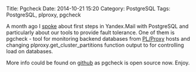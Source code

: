 Title: Pgcheck
Date: 2014-10-21 15:20
Category: PostgreSQL
Tags: PostgreSQL, plproxy, pgcheck

A month ago I [spoke]({filename}/yameetup_video.html) about first steps in Yandex.Mail with PostgreSQL and particularly about our tools to provide fault tolerance. One of them is pgcheck - tool for monitoring backend databases from [PL/Proxy](http://plproxy.projects.pgfoundry.org/doc/tutorial.html) hosts and changing plproxy.get_cluster_partitions function output to for controlling load on databases.

More info could be found on [github](https://github.com/yandex/pgcheck) as pgcheck is open source now. Enjoy.

